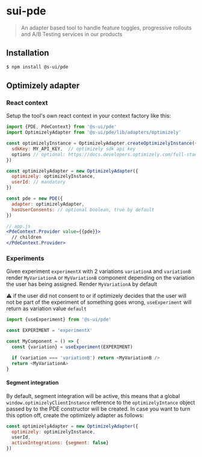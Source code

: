 # sui-pde

> An adapter based tool to handle feature toggles, progressive rollouts and A/B Testing services in our products

## Installation

```sh
$ npm install @s-ui/pde
```

## Optimizely adapter

### React context

Setup the tool's own react context in your context factory like this:

```jsx
import {PDE, PdeContext} from '@s-ui/pde'
import OptimizelyAdapter from '@s-ui/pde/lib/adapters/optimizely'

const optimizelyInstance = OptimizelyAdapter.createOptimizelyInstance({
  sdkKey: MY_API_KEY,  // optimizely sdk api key
  options // optional: https://docs.developers.optimizely.com/full-stack/docs/initialize-sdk-javascript-node
})

const optimizelyAdapter = new OptimizelyAdapter({
  optimizely: optimizelyInstance,
  userId: // mandatory
})

const pde = new PDE({
  adapter: optimizelyAdapter,
  hasUserConsents: // optional boolean, true by default
})

// app.js
<PdeContext.Provider value={{pde}}>
  // children
</PdeContext.Provider>
```

### Experiments

Given experiment `experimentX` with 2 variations `variationA` and `variationB` render `MyVariationA` or `MyVariationB` component depending on the variation the user has being assigned. Render `MyVariationA` by default

⚠️ if the user did not consent to or if optimizely decides that the user will not be part of the experiment of something goes wrong, `useExperiment` will return as variation value `default`

```js
import {useExperiment} from '@s-ui/pde'

const EXPERIMENT = 'experimentX'

const MyComponent = () => {
  const {variation} = useExperiment(EXPERIMENT)

  if (variation === 'variationB') return <MyVariationB />
  return <MyVariationA>
}
```

#### Segment integration

By default, segment integration will be active, this means that a global `window.optimizelyClientInstance` reference to the `optimizelyIntance` object passed by to the PDE constructor will be created. In case you want to turn this option off, create the optimizely adapter as follows:

```js
const optimizelyAdapter = new OptimizelyAdapter({
  optimizely: optimizelyInstance,
  userId,
  activeIntegrations: {segment: false}
})
```
